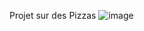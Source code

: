 Projet sur des Pizzas
![image](https://github.com/user-attachments/assets/aa259a29-ca57-4dfb-9493-8d6a49d8da9e)

